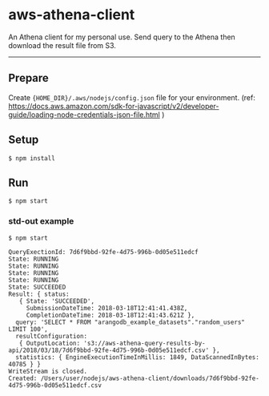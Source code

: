 # aws-athena-client
An Athena client for my personal use. Send query to the Athena then download the result file from S3.

---

## Prepare

Create `{HOME_DIR}/.aws/nodejs/config.json` file for your environment. (ref: https://docs.aws.amazon.com/sdk-for-javascript/v2/developer-guide/loading-node-credentials-json-file.html )

## Setup

```
$ npm install
```

## Run

```
$ npm start 
```

### std-out example

```
$ npm start

QueryExectionId: 7d6f9bbd-92fe-4d75-996b-0d05e511edcf
State: RUNNING
State: RUNNING
State: RUNNING
State: RUNNING
State: SUCCEEDED
Result: { status: 
   { State: 'SUCCEEDED',
     SubmissionDateTime: 2018-03-18T12:41:41.438Z,
     CompletionDateTime: 2018-03-18T12:41:43.621Z },
  query: 'SELECT * FROM "arangodb_example_datasets"."random_users" LIMIT 100',
  resultConfiguration: 
   { OutputLocation: 's3://aws-athena-query-results-by-api/2018/03/18/7d6f9bbd-92fe-4d75-996b-0d05e511edcf.csv' },
  statistics: { EngineExecutionTimeInMillis: 1849, DataScannedInBytes: 40785 } }
WriteStream is closed.
Created: /Users/user/nodejs/aws-athena-client/downloads/7d6f9bbd-92fe-4d75-996b-0d05e511edcf.csv
```
